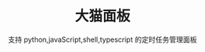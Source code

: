 <h1 align="center">大猫面板</h1>

<div align="center">

支持 python,javaScript,shell,typescript 的定时任务管理面板

</div>